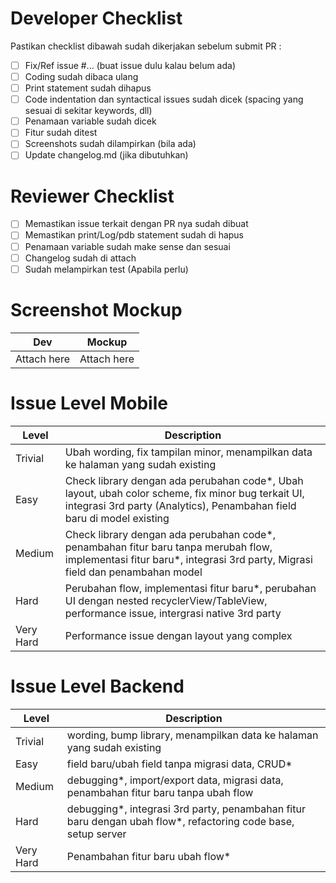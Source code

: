 # Developer Checklist
Pastikan checklist dibawah sudah dikerjakan sebelum submit PR :

- [ ] Fix/Ref issue #... (buat issue dulu kalau belum ada)
- [ ] Coding sudah dibaca ulang
- [ ] Print statement sudah dihapus
- [ ] Code indentation dan syntactical issues sudah dicek (spacing yang sesuai di sekitar keywords, dll)
- [ ] Penamaan variable sudah dicek
- [ ] Fitur sudah ditest
- [ ] Screenshots sudah dilampirkan (bila ada)
- [ ] Update changelog.md (jika dibutuhkan)

# Reviewer Checklist
- [ ] Memastikan issue terkait dengan PR nya sudah dibuat
- [ ] Memastikan print/Log/pdb statement sudah di hapus
- [ ] Penamaan variable sudah make sense dan sesuai
- [ ] Changelog sudah di attach
- [ ] Sudah melampirkan test (Apabila perlu)

# Screenshot Mockup
| Dev| Mockup |
|:-------------------------:|:-------------------------:|
 Attach here | Attach here


# Issue Level Mobile
| Level | Description |
| --- | --- |
| Trivial | Ubah wording, fix tampilan minor, menampilkan data ke halaman yang sudah existing |
| Easy | Check library dengan ada perubahan code*, Ubah layout, ubah color scheme, fix minor bug terkait UI,  integrasi 3rd party (Analytics), Penambahan field baru di model existing |
| Medium | Check library dengan ada perubahan code*, penambahan fitur baru tanpa merubah flow, implementasi fitur baru*, integrasi 3rd party, Migrasi field dan penambahan model |
| Hard | Perubahan flow, implementasi fitur baru*, perubahan UI dengan nested recyclerView/TableView, performance issue, intergrasi native 3rd party |
| Very Hard | Performance issue dengan layout yang complex |

# Issue Level Backend
| Level | Description |
| --- | --- |
| Trivial | wording, bump library, menampilkan data ke halaman yang sudah existing |
| Easy | field baru/ubah field tanpa migrasi data, CRUD* |
| Medium | debugging*, import/export data, migrasi data, penambahan fitur baru tanpa ubah flow |
| Hard | debugging*, integrasi 3rd party, penambahan fitur baru dengan ubah flow*, refactoring code base, setup server |
| Very Hard | Penambahan fitur baru ubah flow* |
